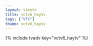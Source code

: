 ```yaml
--- 
layout: sieutv
title: vctv6_haytv
tags: ["VTV"]
thumb: vctv6_haytv
---
```

{% include tvadv key="vctv6_haytv" %}
